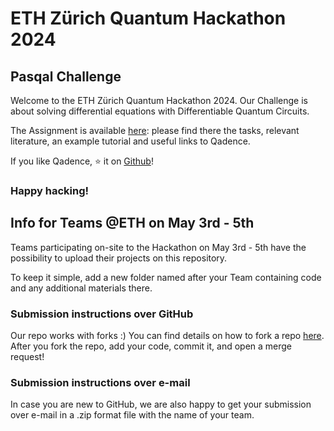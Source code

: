 # ETH Zürich Quantum Hackathon 2024

## Pasqal Challenge

Welcome to the ETH Zürich Quantum Hackathon 2024. Our Challenge is about solving differential equations with Differentiable Quantum Circuits.

The Assignment is available [here](https://github.com/pasqal-io/eth_quantum_2024/blob/main/PASQAL_Challenge.pdf): please find there the tasks, relevant literature, an example tutorial and useful links to Qadence.

If you like Qadence, ⭐ it on [Github](https://github.com/pasqal-io/qadence/)!

### Happy hacking!

## Info for Teams @ETH on May 3rd - 5th

Teams participating on-site to the Hackathon on May 3rd - 5th have the possibility to upload their projects on this repository.

To keep it simple, add a new folder named after your Team containing code and any additional materials there.

### Submission instructions over GitHub

Our repo works with forks :) You can find details on how to fork a repo [here](https://docs.github.com/en/pull-requests/collaborating-with-pull-requests/working-with-forks/fork-a-repo). After you fork the repo, add your code, commit it, and open a merge request!

### Submission instructions over e-mail

In case you are new to GitHub, we are also happy to get your submission over e-mail in a .zip format file with the name of your team. 
